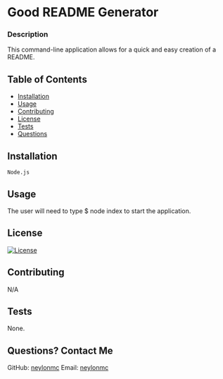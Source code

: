 
# Good README Generator
### Description
This command-line application allows for a quick and easy creation of a README. 
## Table of Contents

* [Installation](#installation)
* [Usage](#usage)
* [Contributing](#contributing)
* [License](#license)
* [Tests](#tests)
* [Questions](#questions)
    
## Installation
```
Node.js
```

## Usage
The user will need to type $ node index to start the application.

## License
[![License](https://img.shields.io/badge/License-MIT%202.0-blue.svg)](https://opensource.org/licenses/MIT)

## Contributing
N/A

## Tests
None.

## Questions? Contact Me
GitHub: [neylonmc]("https://github.com/neylonmc")
Email: [neylonmc]("mailto:neylonmc") 